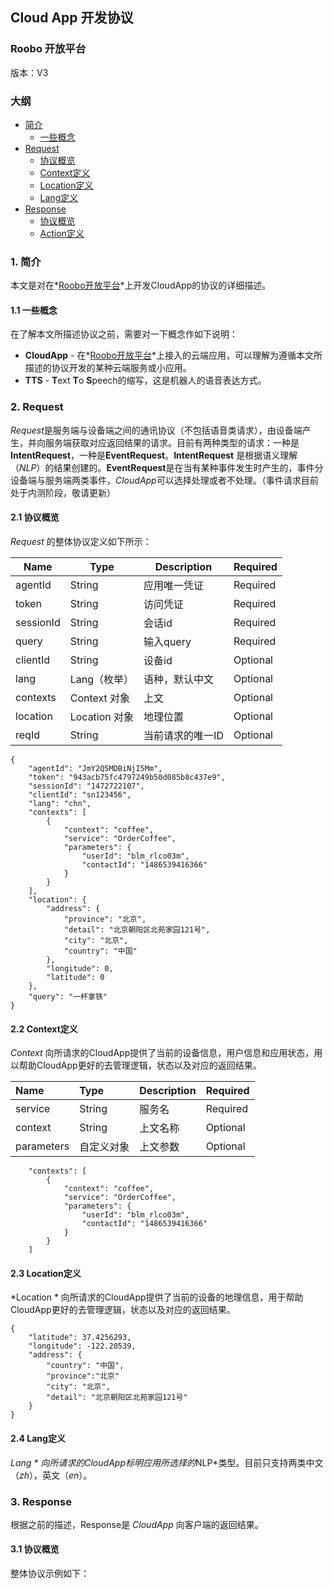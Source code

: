 ## Cloud App 开发协议
### Roobo 开放平台
版本：V3

### 大纲
* [简介](#1-简介)
	* [一些概念](#11-一些概念)
* [Request](#2-request)
	* [协议概览](#21-协议概览)
	* [Context定义](#22-context定义)
	* [Location定义](#23-location定义)
	* [Lang定义](#24-lang定义)
* [Response](#3-response)
	* [协议概览](#31-协议概览)
	* [Action定义](#32-action定义)

### 1. 简介

本文是对在*[Roobo开放平台][developer_website_link]*上开发CloudApp的协议的详细描述。

[developer_website_link]: https://ros.ai

#### 1.1 一些概念

在了解本文所描述协议之前，需要对一下概念作如下说明：

* **CloudApp** - 在*[Roobo开放平台][developer_website_link]*上接入的云端应用，可以理解为遵循本文所描述的协议开发的某种云端服务或小应用。
* **TTS** - **T**ext **T**o **S**peech的缩写，这是机器人的语音表达方式。

### 2. Request

*Request*是服务端与设备端之间的通讯协议（不包括语音类请求），由设备端产生，并向服务端获取对应返回结果的请求。目前有两种类型的请求：一种是**IntentRequest**，一种是**EventRequest**。**IntentRequest** 是根据语义理解（*NLP*）的结果创建的。**EventRequest**是在当有某种事件发生时产生的，事件分设备端与服务端两类事件，*CloudApp*可以选择处理或者不处理。（事件请求目前处于内测阶段，敬请更新）

#### 2.1 协议概览

*Request* 的整体协议定义如下所示：

| Name | Type | Description | Required |
| --- | --- | --- | --- |
| agentId | String | 应用唯一凭证 | Required |
| token | String | 访问凭证 | Required |
| sessionId | String | 会话id | Required |
| query | String | 输入query | Required |
| clientId | String | 设备id | Optional |
| lang | Lang（枚举） | 语种，默认中文 | Optional |
| contexts | Context 对象 | 上文 | Optional |
| location | Location 对象 | 地理位置 | Optional |
| reqId | String | 当前请求的唯一ID | Optional |

```
{
    "agentId": "JmY2Q5MDBiNjI5Mm",
    "token": "943acb75fc4797249b50d085b8c437e9",
    "sessionId": "1472722107",
    "clientId": "sn123456",
    "lang": "chn",
    "contexts": [
        {
            "context": "coffee",
            "service": "OrderCoffee",
            "parameters": {
                "userId": "blm_rlco03m",
                "contactId": "1486539416366"
            }
        }
    ],
    "location": {
        "address": {
            "province": "北京",
            "detail": "北京朝阳区北苑家园121号",
            "city": "北京",
            "country": "中国"
        },
        "longitude": 0,
        "latitude": 0
    },
    "query": "一杯拿铁"
}
```

#### 2.2 Context定义

*Context* 向所请求的CloudApp提供了当前的设备信息，用户信息和应用状态，用以帮助CloudApp更好的去管理逻辑，状态以及对应的返回结果。

| Name | Type | Description | Required |
| :--- | :--- | :--- | :--- |
| service | String | 服务名 | Required |
| context | String | 上文名称 | Optional |
| parameters | 自定义对象 | 上文参数 | Optional |

```
    "contexts": [
        {
            "context": "coffee",
            "service": "OrderCoffee",
            "parameters": {
                "userId": "blm_rlco03m",
                "contactId": "1486539416366"
            }
        }
    ]
```

#### 2.3 Location定义

*Location * 向所请求的CloudApp提供了当前的设备的地理信息，用于帮助CloudApp更好的去管理逻辑，状态以及对应的返回结果。

```
{
    "latitude": 37.4256293,
    "longitude": -122.20539,
    "address": {
        "country": "中国",        
        "province":"北京"
        "city": "北京",
        "detail": "北京朝阳区北苑家园121号"
    }
}
```

#### 2.4 Lang定义

*Lang * 向所请求的CloudApp标明应用所选择的*NLP*类型。目前只支持两类中文（*zh*），英文（*en*）。

### 3. Response

根据之前的描述，Response是 *CloudApp* 向客户端的返回结果。

#### 3.1 协议概览

整体协议示例如下：

```

```

